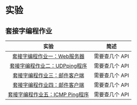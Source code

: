 # 实验

## 套接字编程作业

|                      实验                      |      简述      |
| :--------------------------------------------: | :------------: |
|   [套接字编程作业一：Web服务器](lab/lab1.md)   | 需要查几个 API |
|  [套接字编程作业二：UDPping程序](lab/lab2.md)  | 需要查几个 API |
|  [套接字编程作业三：邮件客户端](lab/lab3.md)   | 需要查几个 API |
|  [套接字编程作业四：邮件客户端](lab/lab4.md)   | 需要查几个 API |
| [套接字编程作业五：ICMP Ping程序](lab/lab5.md) | 需要查几个 API |

